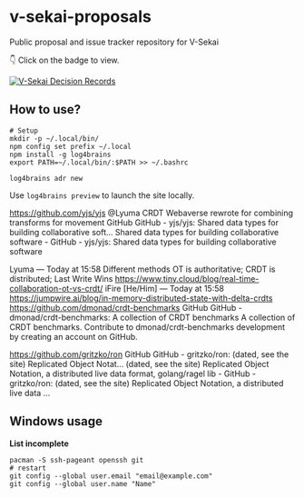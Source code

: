 # v-sekai-proposals
Public proposal and issue tracker repository for V-Sekai

👇 Click on the badge to view.

[![V-Sekai Decision Records](https://V-Sekai.github.io/v-sekai-proposals/log4brains/badge.svg)](https://V-Sekai.github.io/v-sekai-proposals/log4brains/)

## How to use?

```
# Setup
mkdir -p ~/.local/bin/
npm config set prefix ~/.local
npm install -g log4brains
export PATH=~/.local/bin/:$PATH >> ~/.bashrc
```

```
log4brains adr new
```

Use `log4brains preview` to launch the site locally.



https://github.com/yjs/yjs  @Lyuma CRDT Webaverse rewrote for combining transforms for movement 
GitHub
GitHub - yjs/yjs: Shared data types for building collaborative soft...
Shared data types for building collaborative software - GitHub - yjs/yjs: Shared data types for building collaborative software

Lyuma — Today at 15:58
Different methods
OT is authoritative;
CRDT is distributed;
Last Write Wins
https://www.tiny.cloud/blog/real-time-collaboration-ot-vs-crdt/
iFire [He/Him] — Today at 15:58
https://jumpwire.ai/blog/in-memory-distributed-state-with-delta-crdts
https://github.com/dmonad/crdt-benchmarks
GitHub
GitHub - dmonad/crdt-benchmarks: A collection of CRDT benchmarks
A collection of CRDT benchmarks. Contribute to dmonad/crdt-benchmarks development by creating an account on GitHub.

https://github.com/gritzko/ron
GitHub
GitHub - gritzko/ron: (dated, see the site) Replicated Object Notat...
(dated, see the site) Replicated Object Notation, a distributed live data format, golang/ragel lib - GitHub - gritzko/ron: (dated, see the site) Replicated Object Notation, a distributed live data ...

## Windows usage

**List incomplete**

```
pacman -S ssh-pageant openssh git
# restart
git config --global user.email "email@example.com"
git config --global user.name "Name"

```
